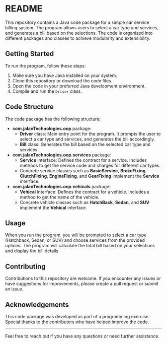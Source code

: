 # README

This repository contains a Java code package for a simple car service billing system. The program allows users to select a car type and services, and generates a bill based on the selections. The code is organized into different packages and classes to achieve modularity and extensibility.

## Getting Started

To run the program, follow these steps:

1. Make sure you have Java installed on your system.
2. Clone this repository or download the code files.
3. Open the code in your preferred Java development environment.
4. Compile and run the `Driver` class.

## Code Structure

The code package has the following structure:

- **com.jalanTechnologies.oop** package:
  - **Driver** class: Main entry point for the program. It prompts the user to select a car type and services, and generates the bill accordingly.
  - **Bill** class: Generates the bill based on the selected car type and services.
- **com.jalanTechnologies.oop.services** package:
  - **Service** interface: Defines the contract for a service. Includes methods to get the service code and charges for different car types.
  - Concrete service classes such as **BasicService**, **BrakeFixing**, **ClutchFixing**, **EngineFixing**, and **GearFixing** implement the **Service** interface.
- **com.jalanTechnologies.oop.vehicals** package:
  - **Vehical** interface: Defines the contract for a vehicle. Includes a method to get the name of the vehicle.
  - Concrete vehicle classes such as **HatchBack**, **Sedan**, and **SUV** implement the **Vehical** interface.

## Usage

When you run the program, you will be prompted to select a car type (Hatchback, Sedan, or SUV) and choose services from the provided options. The program will calculate the total bill based on your selections and display the bill details.

## Contributing

Contributions to this repository are welcome. If you encounter any issues or have suggestions for improvements, please create a pull request or submit an issue.

## Acknowledgements

This code package was developed as part of a programming exercise. Special thanks to the contributors who have helped improve the code.

---

Feel free to reach out if you have any questions or need further assistance.
